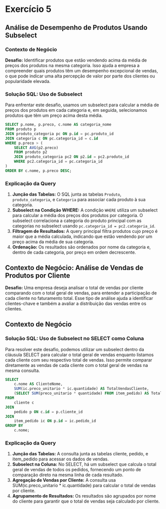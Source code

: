 # Exercício 5

## Análise de Desempenho de Produtos Usando Subselect

### Contexto de Negócio
**Desafio:** Identificar produtos que estão vendendo acima da média de preços dos produtos na mesma categoria. Isso ajuda a empresa a compreender quais produtos têm um desempenho excepcional de vendas, o que pode indicar uma alta percepção de valor por parte dos clientes ou popularidade elevada.

### Solução SQL: Uso de Subselect
Para enfrentar este desafio, usamos um subselect para calcular a média de preços dos produtos em cada categoria e, em seguida, selecionamos produtos que têm um preço acima desta média.

```sql
SELECT p.nome, p.preco, c.nome AS categoria_nome
FROM produto p
JOIN produto_categoria pc ON p.id = pc.produto_id
JOIN categoria c ON pc.categoria_id = c.id
WHERE p.preco > (
    SELECT AVG(p2.preco)
    FROM produto p2
    JOIN produto_categoria pc2 ON p2.id = pc2.produto_id
    WHERE pc2.categoria_id = pc.categoria_id
)
ORDER BY c.nome, p.preco DESC;
```

### Explicação da Query
1. **Junção das Tabelas:** O SQL junta as tabelas `Produto`, `produto_categoria`, e `Categoria` para associar cada produto à sua categoria.
2. **Subselect na Condição WHERE:** A condição `WHERE` utiliza um subselect para calcular a média dos preços dos produtos por categoria. O subselect correlaciona a categoria do produto principal com as categorias no subselect usando `pc.categoria_id = pc2.categoria_id`.
3. **Filtragem de Resultados:** A query principal filtra produtos cujo preço é maior que a média calculada, indicando que estão vendendo por um preço acima da média de sua categoria.
4. **Ordenação:** Os resultados são ordenados por nome da categoria e, dentro de cada categoria, por preço em ordem decrescente.

## Contexto de Negócio: Análise de Vendas de Produtos por Cliente

**Desafio:** Uma empresa deseja analisar o total de vendas por cliente comparando com o total geral de vendas, para entender a participação de cada cliente no faturamento total. Esse tipo de análise ajuda a identificar clientes-chave e também a avaliar a distribuição das vendas entre os clientes.

## Contexto de Negócio
### Solução SQL: Uso de Subselect no SELECT como Coluna
Para resolver este desafio, podemos utilizar um subselect dentro da cláusula SELECT para calcular o total geral de vendas enquanto listamos cada cliente com seu respectivo total de vendas. Isso permite comparar diretamente as vendas de cada cliente com o total geral de vendas na mesma consulta.
```sql
SELECT 
    c.nome AS ClienteNome,
    SUM(ic.preco_unitario * ic.quantidade) AS TotalVendasCliente,
    (SELECT SUM(preco_unitario * quantidade) FROM item_pedido) AS TotalVendasGeral
FROM 
    cliente c
JOIN 
    pedido p ON c.id = p.cliente_id
JOIN 
    item_pedido ic ON p.id = ic.pedido_id
GROUP BY 
    c.nome;
```

### Explicação da Query
1. **Junção das Tabelas:** A consulta junta as tabelas cliente, pedido, e item_pedido para acessar os dados de vendas.
2. **Subselect na Coluna:** No SELECT, há um subselect que calcula o total geral de vendas de todos os pedidos, fornecendo um ponto de comparação direto na mesma linha de cada resultado.
3. **Agregação de Vendas por Cliente:** A consulta usa SUM(ic.preco_unitario * ic.quantidade) para calcular o total de vendas por cliente.
3. **Agrupamento de Resultados:** Os resultados são agrupados por nome do cliente para garantir que o total de vendas seja calculado por cliente.
